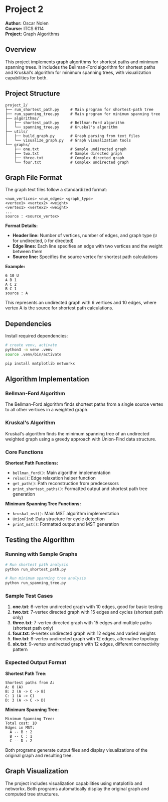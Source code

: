 # Project 2

**Author:** Oscar Nolen  
**Course:** ITCS 6114  
**Project:** Graph Algorithms

## Overview

This project implements graph algorithms for shortest paths and minimum spanning trees. It includes the Bellman-Ford algorithm for shortest paths and Kruskal's algorithm for minimum spanning trees, with visualization capabilities for both.

## Project Structure

```
project_2/
├── run_shortest_path.py     # Main program for shortest-path tree
├── run_spanning_tree.py     # Main program for minimum spanning tree
├── algorithms/
│   ├── shortest_path.py     # Bellman-Ford algorithm
│   └── spanning_tree.py     # Kruskal's algorithm
├── utils/
│   ├── build_graph.py       # Graph parsing from text files
│   └── visualize_graph.py   # Graph visualization tools
└── graphs/
    ├── one.txt              # Sample undirected graph
    ├── two.txt              # Sample directed graph
    ├── three.txt            # Complex directed graph
    └── four.txt             # Complex undirected graph
```

## Graph File Format

The graph text files follow a standardized format:

```
<num_vertices> <num_edges> <graph_type>
<vertex1> <vertex2> <weight>
<vertex1> <vertex2> <weight>
...
source : <source_vertex>
```

**Format Details:**
- **Header line:** Number of vertices, number of edges, and graph type (`U` for undirected, `D` for directed)
- **Edge lines:** Each line specifies an edge with two vertices and the weight between them
- **Source line:** Specifies the source vertex for shortest path calculations

**Example:**
```
6 10 U
A B 1
A C 2
B C 1
source : A
```

This represents an undirected graph with 6 vertices and 10 edges, where vertex A is the source for shortest path calculations.

## Dependencies

Install required dependencies:
```bash
# create venv, activate
python3 -m venv .venv
source .venv/bin/activate

pip install matplotlib networkx
```

## Algorithm Implementation

### Bellman-Ford Algorithm

The Bellman-Ford algorithm finds shortest paths from a single source vertex to all other vertices in a weighted graph.

### Kruskal's Algorithm

Kruskal's algorithm finds the minimum spanning tree of an undirected weighted graph using a greedy approach with Union-Find data structure.

### Core Functions

**Shortest Path Functions:**
- `bellman_ford()`: Main algorithm implementation
- `relax()`: Edge relaxation helper function  
- `get_path()`: Path reconstruction from predecessors
- `print_shortest_paths()`: Formatted output and shortest path tree generation

**Minimum Spanning Tree Functions:**
- `kruskal_mst()`: Main MST algorithm implementation
- `UnionFind`: Data structure for cycle detection
- `print_mst()`: Formatted output and MST generation

## Testing the Algorithm

### Running with Sample Graphs

```bash
# Run shortest path analysis
python run_shortest_path.py

# Run minimum spanning tree analysis
python run_spanning_tree.py
```

### Sample Test Cases

1. **one.txt**: 6-vertex undirected graph with 10 edges, good for basic testing
2. **two.txt**: 7-vertex directed graph with 15 edges and cycles (shortest path only)
3. **three.txt**: 7-vertex directed graph with 15 edges and multiple paths (shortest path only)
4. **four.txt**: 9-vertex undirected graph with 12 edges and varied weights
5. **five.txt**: 9-vertex undirected graph with 12 edges, alternative topology
6. **six.txt**: 9-vertex undirected graph with 12 edges, different connectivity pattern

### Expected Output Format

**Shortest Path Tree:**
```
Shortest paths from A:
A: 0 (A)
B: 2 (A -> C -> B)
C: 1 (A -> C)
D: 3 (A -> C -> D)
```

**Minimum Spanning Tree:**
```
Minimum Spanning Tree:
Total cost: 10
Edges in MST:
  A -- B : 2
  B -- C : 1
  C -- D : 2
```

Both programs generate output files and display visualizations of the original graph and resulting tree.

## Graph Visualization

The project includes visualization capabilities using matplotlib and networkx. Both programs automatically display the original graph and computed tree structures.
